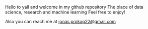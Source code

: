 Hello to yall and welcome in my github repository
The place of data science, research and machine learning
Feel free to enjoy!







Also you can reach me at jonas.prokop22@gmail.com
